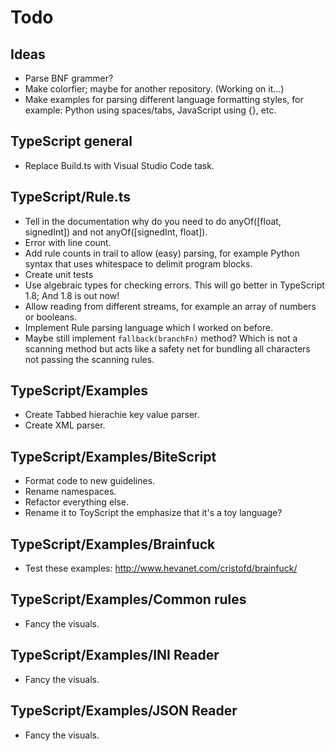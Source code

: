 Todo
====

Ideas
-----
* Parse BNF grammer?
* Make colorfier; maybe for another repository. (Working on it...)
* Make examples for parsing different language formatting styles, for example: Python using spaces/tabs, JavaScript using {}, etc. 

TypeScript general
------------------
* Replace Build.ts with Visual Studio Code task. 

TypeScript/Rule.ts
------------------
* Tell in the documentation why do you need to do anyOf([float, signedInt]) and not anyOf([signedInt, float]).
* Error with line count. 
* Add rule counts in trail to allow (easy) parsing, for example Python syntax that uses whitespace to delimit program blocks.
* Create unit tests
* Use algebraic types for checking errors. This will go better in TypeScript 1.8; And 1.8 is out now!
* Allow reading from different streams, for example an array of numbers or booleans.
* Implement Rule parsing language which I worked on before.
* Maybe still implement `fallback(branchFn)` method? Which is not a scanning method but acts like a safety net for bundling all characters not passing the scanning rules. 

TypeScript/Examples
-------------------
* Create Tabbed hierachie key value parser.
* Create XML parser.

TypeScript/Examples/BiteScript
------------------------------
* Format code to new guidelines.
* Rename namespaces.
* Refactor everything else.
* Rename it to ToyScript the emphasize that it's a toy language?

TypeScript/Examples/Brainfuck
-----------------------------
* Test these examples: http://www.hevanet.com/cristofd/brainfuck/

TypeScript/Examples/Common rules
--------------------------------
* Fancy the visuals.

TypeScript/Examples/INI Reader
--------------------------------
* Fancy the visuals.

TypeScript/Examples/JSON Reader
--------------------------------
* Fancy the visuals.
